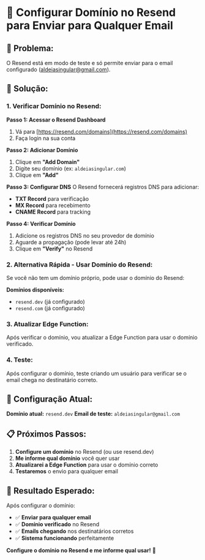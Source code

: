 # 📧 Configurar Domínio no Resend para Enviar para Qualquer Email

## 🎯 **Problema:**
O Resend está em modo de teste e só permite enviar para o email configurado (aldeiasingular@gmail.com).

## 🚀 **Solução:**

### **1. Verificar Domínio no Resend:**

**Passo 1: Acessar o Resend Dashboard**
1. Vá para [https://resend.com/domains](https://resend.com/domains)
2. Faça login na sua conta

**Passo 2: Adicionar Domínio**
1. Clique em **"Add Domain"**
2. Digite seu domínio (ex: `aldeiasingular.com`)
3. Clique em **"Add"**

**Passo 3: Configurar DNS**
O Resend fornecerá registros DNS para adicionar:
- **TXT Record** para verificação
- **MX Record** para recebimento
- **CNAME Record** para tracking

**Passo 4: Verificar Domínio**
1. Adicione os registros DNS no seu provedor de domínio
2. Aguarde a propagação (pode levar até 24h)
3. Clique em **"Verify"** no Resend

### **2. Alternativa Rápida - Usar Domínio do Resend:**

Se você não tem um domínio próprio, pode usar o domínio do Resend:

**Domínios disponíveis:**
- `resend.dev` (já configurado)
- `resend.com` (já configurado)

### **3. Atualizar Edge Function:**

Após verificar o domínio, vou atualizar a Edge Function para usar o domínio verificado.

### **4. Teste:**

Após configurar o domínio, teste criando um usuário para verificar se o email chega no destinatário correto.

## 🔧 **Configuração Atual:**

**Domínio atual:** `resend.dev`
**Email de teste:** `aldeiasingular@gmail.com`

## 📋 **Próximos Passos:**

1. **Configure um domínio** no Resend (ou use resend.dev)
2. **Me informe qual domínio** você quer usar
3. **Atualizarei a Edge Function** para usar o domínio correto
4. **Testaremos** o envio para qualquer email

## 🚀 **Resultado Esperado:**

Após configurar o domínio:
- ✅ **Enviar para qualquer email**
- ✅ **Domínio verificado** no Resend
- ✅ **Emails chegando** nos destinatários corretos
- ✅ **Sistema funcionando** perfeitamente

**Configure o domínio no Resend e me informe qual usar!** 🚀
